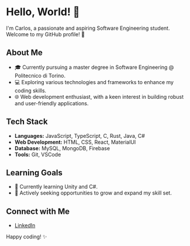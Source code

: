 # Hello, World! 👋

I'm Carlos, a passionate and aspiring Software Engineering student. Welcome to my GitHub profile! 🚀

## About Me

- 🎓 Currently pursuing a master degree in Software Engineering @ Politecnico di Torino.
- 💻 Exploring various technologies and frameworks to enhance my coding skills.
- 🌐 Web development enthusiast, with a keen interest in building robust and user-friendly applications.

## Tech Stack

- **Languages:** JavaScript, TypeScript, C, Rust, Java, C#
- **Web Development:** HTML, CSS, React, MaterialUI
- **Database:** MySQL, MongoDB, Firebase
- **Tools:** Git, VSCode

## Learning Goals

- 🌱 Currently learning Unity and C#.
- 🤔 Actively seeking opportunities to grow and expand my skill set.

## Connect with Me

- [LinkedIn](https://www.linkedin.com/in/carlos-valeriano-a6b391223/)

Happy coding! ✨
